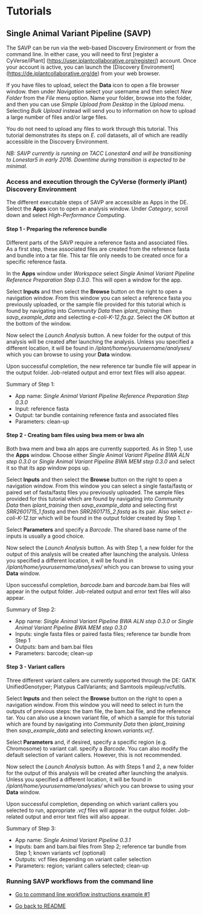# Tutorials

## Single Animal Variant Pipeline (SAVP)

The SAVP can be run via the web-based Discovery Environment or from the command line. In either case, you will need to first [register a CyVerse/iPlant] (https://user.iplantcollaborative.org/register/) account. Once your account is active, you can launch the [Discovery Environment] (https://de.iplantcollaborative.org/de) from your web browser.  

If you have files to upload, select the **Data** icon to open a file browser window.  then under *Navigation* select your username and then select *New Folder* from the *File* menu option.   Name your folder, browse into the folder, and then you can use *Simple Upload from Desktop* in the *Upload* menu.  Selecting *Bulk Upload* instead will send you to information on how to upload a large number of files and/or large files.

You do not need to upload any files to work through this tutorial. This tutorial demonstrates its steps on *E. coli* datasets, all of which are readily accessible in the Discovery Environment.

*NB: SAVP currently is running on TACC Lonestar4 and will be transitioning to Lonestar5 in early 2016.  Downtime during transition is expected to be minimal.* 

### Access and execution through the CyVerse (formerly iPlant) Discovery Environment

The different executable steps of SAVP are accessible as Apps in the DE. Select the **Apps** icon to open an analysis window. Under *Category*, scroll down and select *High-Performance Computing*.  

#### Step 1 - Preparing the reference bundle

Different parts of the SAVP require a reference fasta and associated files. As a first step, these associated files are created from the reference fasta and bundle into a tar file. This tar file only needs to be created once for a specific reference fasta.

In the **Apps** window under *Workspace* select *Single Animal Variant Pipeline Reference Preparation Step 0.3.0*.  This will open a window for the app. 

Select **Inputs** and then select the **Browse** button on the right to open a navigation window.  From this window you can select a reference fasta you previously uploaded, or the sample file provided for this tutorial which is found by navigating into *Community Data* then *iplant_training* then *savp_example_data* and selecting *e-coli-K-12.fa.gz*.  Select the *OK* button at the bottom of the window.  

Now select the *Launch Analysis* button.  A new folder for the output of this analysis will be created after launching the analysis.  Unless you specified a different location, it will be found in */iplant/home/yourusername/analyses/* which you can browse to using your **Data** window.

Upon successful completion, the new reference tar bundle file will appear in the output folder.  Job-related output and error text files will also appear.

Summary of Step 1:

* App name: *Single Animal Variant Pipeline Reference Preparation Step 0.3.0*
* Input: reference fasta
* Output: tar bundle containing reference fasta and associated files
* Parameters: clean-up


#### Step 2 - Creating bam files using bwa mem or bwa aln

Both bwa mem and bwa aln apps are currently supported.  As in Step 1, use the **Apps** window.  Choose either *Single Animal Variant Pipeline BWA ALN step 0.3.0* or *Single Animal Variant Pipeline BWA MEM step 0.3.0* and select it so that its app window pops up.

Select **Inputs** and then select the **Browse** button on the right to open a navigation window.  From this window you can select a single fasta/fastq or paired set of fasta/fastq files you previously uploaded.  The sample files provided for this tutorial which are found by navigating into *Community Data* then *iplant_training* then *savp_example_data* and selecting first *SRR2601715_1.fastq* and then *SRR2601715_2.fastq* as its pair.  Also select *e-coli-K-12.tar* which will be found in the output folder created by Step 1.

Select **Parameters** and specify a *Barcode*.  The shared base name of the inputs is usually a good choice.

Now select the *Launch Analysis* button.  As with Step 1, a new folder for the output of this analysis will be created after launching the analysis.  Unless you specified a different location, it will be found in */iplant/home/yourusername/analyses/* which you can browse to using your **Data** window.

Upon successful completion, *barcode*.bam and *barcode*.bam.bai files will appear in the output folder.  Job-related output and error text files will also appear.

Summary of Step 2:

* App name: *Single Animal Variant Pipeline BWA ALN step 0.3.0* or *Single Animal Variant Pipeline BWA MEM step 0.3.0*
* Inputs: single fasta files or paired fasta files; reference tar bundle from Step 1
* Outputs: bam and bam.bai files
* Parameters: barcode; clean-up


#### Step 3 - Variant callers

Three different variant callers are currently supported through the DE: GATK UnifiedGenotyper; Platypus CallVariants; and Samtools mpileup/vcfutils.

Select **Inputs** and then select the **Browse** button on the right to open a navigation window.  From this window you will need to select in turn the outputs of previous steps: the bam file, the bam.bai file, and the reference tar. You can also use a known variant file, of which a sample for this tutorial which are found by navigating into *Community Data* then *iplant_training* then *savp_example_data* and selecting *known.variants.vcf*.

Select **Parameters** and, if desired, specify a specific region (e.g. Chromosome) to variant call. specify a *Barcode*.  You can also modify the default selection of variant callers.  However, this is not recommended.

Now select the *Launch Analysis* button.  As with Steps 1 and 2, a new folder for the output of this analysis will be created after launching the analysis.  Unless you specified a different location, it will be found in */iplant/home/yourusername/analyses/* which you can browse to using your **Data** window.

Upon successful completion, depending on which variant callers you selected to run, appropriate *.vcf* files will appear in the output folder.  Job-related output and error text files will also appear.

Summary of Step 3:

* App name: *Single Animal Variant Pipeline 0.3.1* 
* Inputs: bam and bam.bai files from Step 2; reference tar bundle from Step 1; known variants vcf (optional)
* Outputs: vcf files depending on variant caller selection
* Parameters: region; variant callers selected; clean-up


### Running SAVP workflows from the command line

* [Go to command line workflow instructions example #1](example1/tutorial_savp_commandline_workflow.md)

* [Go back to README](../README.md)

